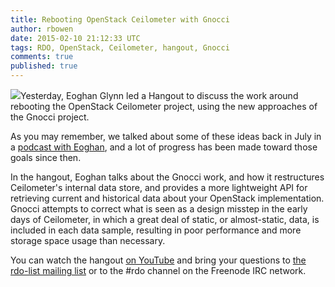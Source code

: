 ```yaml
---
title: Rebooting OpenStack Ceilometer with Gnocci
author: rbowen
date: 2015-02-10 21:12:33 UTC
tags: RDO, OpenStack, Ceilometer, hangout, Gnocci
comments: true
published: true
---
```


![](blog/rdo-logo.png)Yesterday, Eoghan Glynn led a Hangout to discuss the work around rebooting the OpenStack Ceilometer project, using the new approaches of the Gnocci project.

As you may remember, we talked about some of these ideas back in July in a [podcast with Eoghan](http://community.redhat.com/blog/2014/07/upstream-podcast-episode-10-rich-bowen-with-eoghan-glynn-on-openstack-juno/), and a lot of progress has been made toward those goals since then.

In the hangout, Eoghan talks about the Gnocci work, and how it restructures Ceilometer's internal data store, and provides a more lightweight API for retrieving current and historical data about your OpenStack implementation. Gnocci attempts to correct what is seen as a design misstep in the early days of Ceilometer, in which a great deal of static, or almost-static, data, is included in each data sample, resulting in poor performance and more storage space usage than necessary.

You can watch the hangout [on YouTube](https://www.youtube.com/watch?v=KdphlN9Juk0) and bring your questions to [the rdo-list mailing list](http://www.redhat.com/mailman/listinfo/rdo-list) or to the #rdo channel on the Freenode IRC network.